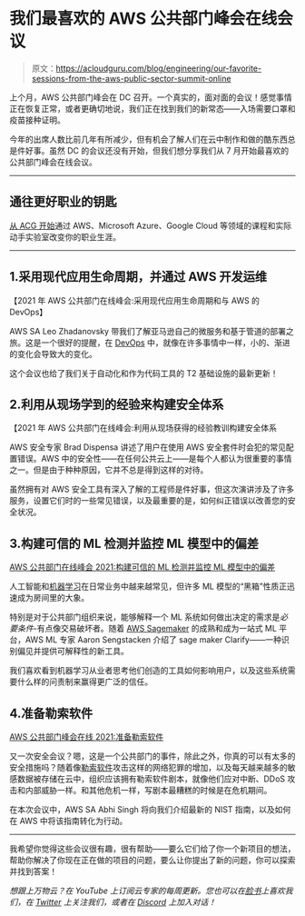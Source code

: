 # 我们最喜欢的 AWS 公共部门峰会在线会议

> 原文：<https://acloudguru.com/blog/engineering/our-favorite-sessions-from-the-aws-public-sector-summit-online>

上个月，AWS 公共部门峰会在 DC 召开。一个真实的，面对面的会议！感觉事情正在恢复正常，或者更确切地说，我们正在找到我们的新常态——入场需要口罩和疫苗接种证明。

今年的出席人数比前几年有所减少，但有机会了解人们在云中制作和做的酷东西总是件好事。虽然 DC 的会议还没有开始，但我们想分享我们从 7 月开始最喜欢的公共部门峰会在线会议。

* * *

## 通往更好职业的钥匙

[从 ACG 开始](https://acloudguru.com/pricing)通过 AWS、Microsoft Azure、Google Cloud 等领域的课程和实际动手实验室改变你的职业生涯。

* * *

## 1.**采用现代应用生命周期，并通过 AWS 开发运维**

【2021 年 AWS 公共部门在线峰会:采用现代应用生命周期和与 AWS 的 DevOps】

AWS SA Leo Zhadanovsky 带我们了解亚马逊自己的微服务和基于管道的部署之旅。这是一个很好的提醒，在 [DevOps](https://acloudguru.com/learning-paths/devops) 中，就像在许多事情中一样，小的、渐进的变化会导致大的变化。

这个会议也给了我们关于自动化和作为代码工具的 T2 基础设施的最新更新！

## 2.**利用从现场学到的经验来构建安全体系**

【2021 年 AWS 公共部门在线峰会:利用从现场获得的经验教训构建安全体系

AWS 安全专家 Brad Dispensa 讲述了用户在使用 AWS 安全套件时会犯的常见配置错误。AWS 中的安全性——在任何公共云上——是每个人都认为很重要的事情之一。但是由于种种原因，它并不总是得到这样的对待。

虽然拥有对 AWS 安全工具有深入了解的工程师是件好事，但这次演讲涉及了许多服务，设置它们时的一些常见错误，以及最重要的是，如何纠正错误以改善您的安全状况。

## 3.**构建可信的 ML 检测并监控 ML 模型中的偏差**

[AWS 公共部门在线峰会 2021:构建可信的 ML 检测并监控 ML 模型中的偏差](https://www.youtube.com/watch?v=6BZropfX6hA)

人工智能和[机器学习](https://acloudguru.com/blog/engineering/what-is-machine-learning-as-a-service-mlaas)在日常业务中越来越常见，但许多 ML 模型的“黑箱”性质正迅速成为房间里的大象。

特别是对于公共部门组织来说，能够解释一个 ML 系统如何做出决定的需求是*必要条件*-有点像交易破坏者。随着 [AWS Sagemaker](https://acloudguru.com/course/aws-certified-machine-learning-specialty) 的成熟和成为一站式 ML 平台，AWS ML 专家 Aaron Sengstacken 介绍了 sage maker Clarify——一种识别偏见并提供可解释性的新工具。

我们喜欢看到机器学习从业者思考他们创造的工具如何影响用户，以及这些系统需要什么样的问责制来赢得更广泛的信任。

## 4.**准备勒索软件**

[AWS 公共部门峰会在线 2021:准备勒索软件](https://www.youtube.com/watch?v=OP9uArk20no)

又一次安全会议？嗯，这是一个公共部门的事件，除此之外，你真的可以有太多的安全措施吗？随着像[勒索软件](https://acloudguru.com/blog/engineering/ransomware-and-aws-6-ways-to-reduce-your-blast-radius)攻击这样的网络犯罪的增加，以及每天越来越多的敏感数据被存储在云中，组织应该拥有勒索软件剧本，就像他们应对中断、DDoS 攻击和内部威胁一样。和其他危机一样，写剧本最糟糕的时候是在危机期间。

在本次会议中，AWS SA Abhi Singh 将向我们介绍最新的 NIST 指南，以及如何在 AWS 中将该指南转化为行动。

* * *

我希望你觉得这些会议很有趣，很有帮助——要么它们给了你一个新项目的想法，帮助你解决了你现在正在做的项目的问题，要么让你提出了新的问题，你可以探索并找到答案！

*想跟上万物云？在 YouTube 上订阅云专家的每周更新。您也可以在[脸书](https://www.facebook.com/acloudguru)上喜欢我们，在 [Twitter](https://twitter.com/acloudguru) 上关注我们，或者在 [Discord](http://discord.gg/acloudguru) 上加入对话！*